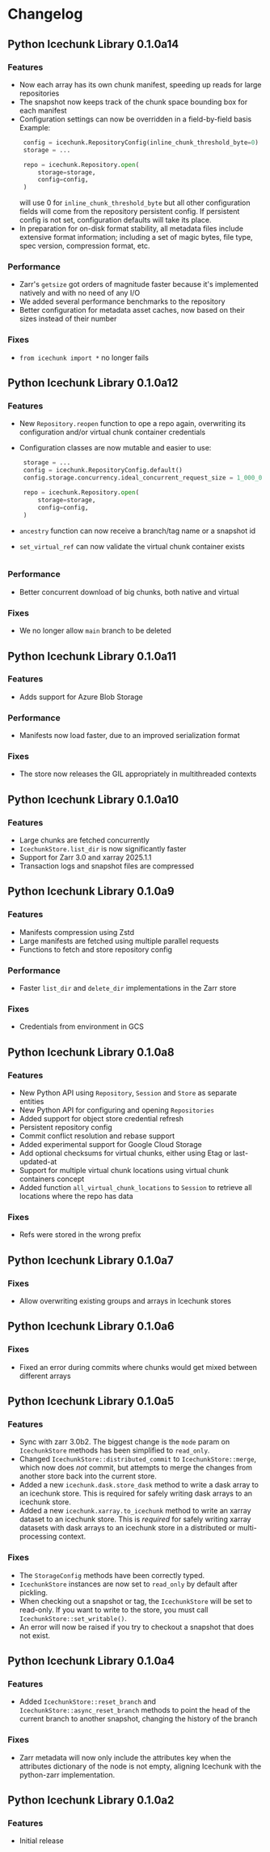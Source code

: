 # Changelog

## Python Icechunk Library 0.1.0a14

### Features

- Now each array has its own chunk manifest, speeding up reads for large repositories
- The snapshot now keeps track of the chunk space bounding box for each manifest
- Configuration settings can now be overridden in a field-by-field basis
  Example:
  ```python
   config = icechunk.RepositoryConfig(inline_chunk_threshold_byte=0)
   storage = ...

   repo = icechunk.Repository.open(
       storage=storage,
       config=config,
   )
  ```
  will use 0 for `inline_chunk_threshold_byte` but all other configuration fields will come from
  the repository persistent config. If persistent config is not set, configuration defaults will
  take its place.
- In preparation for on-disk format stability, all metadata files include extensive format information;
  including a set of magic bytes, file type, spec version, compression format, etc.

### Performance

- Zarr's `getsize` got orders of magnitude faster because it's implemented natively and with
  no need of any I/O
- We added several performance benchmarks to the repository
- Better configuration for metadata asset caches, now based on their sizes instead of their number

### Fixes

- `from icechunk import *` no longer fails

## Python Icechunk Library 0.1.0a12

### Features

- New `Repository.reopen` function to ope a repo again, overwriting its configuration and/or virtual chunk container credentials
- Configuration classes are now mutable and easier to use:

  ```python
   storage = ...
   config = icechunk.RepositoryConfig.default()
   config.storage.concurrency.ideal_concurrent_request_size = 1_000_000

   repo = icechunk.Repository.open(
       storage=storage,
       config=config,
   )
- `ancestry` function can now receive a branch/tag name or a snapshot id
- `set_virtual_ref` can now validate the virtual chunk container exists

  ```

### Performance

- Better concurrent download of big chunks, both native and virtual

### Fixes

- We no longer allow `main` branch to be deleted

## Python Icechunk Library 0.1.0a11

### Features

- Adds support for Azure Blob Storage

### Performance

- Manifests now load faster, due to an improved serialization format

### Fixes

- The store now releases the GIL appropriately in multithreaded contexts

## Python Icechunk Library 0.1.0a10

### Features

- Large chunks are fetched concurrently
- `IcechunkStore.list_dir` is now significantly faster
- Support for Zarr 3.0 and xarray 2025.1.1
- Transaction logs and snapshot files are compressed

## Python Icechunk Library 0.1.0a9

### Features

- Manifests compression using Zstd
- Large manifests are fetched using multiple parallel requests
- Functions to fetch and store repository config

### Performance

- Faster `list_dir` and `delete_dir` implementations in the Zarr store

### Fixes

- Credentials from environment in GCS

## Python Icechunk Library 0.1.0a8

### Features

- New Python API using `Repository`, `Session` and `Store` as separate entities
- New Python API for configuring and opening `Repositories`
- Added support for object store credential refresh
- Persistent repository config
- Commit conflict resolution and rebase support
- Added experimental support for Google Cloud Storage
- Add optional checksums for virtual chunks, either using Etag or last-updated-at
- Support for multiple virtual chunk locations using virtual chunk containers concept
- Added function `all_virtual_chunk_locations` to `Session` to retrieve all locations where the repo has data

### Fixes

- Refs were stored in the wrong prefix

## Python Icechunk Library 0.1.0a7

### Fixes

- Allow overwriting existing groups and arrays in Icechunk stores

## Python Icechunk Library 0.1.0a6

### Fixes

- Fixed an error during commits where chunks would get mixed between different arrays

## Python Icechunk Library 0.1.0a5

### Features

- Sync with zarr 3.0b2. The biggest change is the `mode` param on `IcechunkStore` methods has been simplified to `read_only`.
- Changed `IcechunkStore::distributed_commit` to `IcechunkStore::merge`, which now does *not* commit, but attempts to merge the changes from another store back into the current store.
- Added a new `icechunk.dask.store_dask` method to write a dask array to an icechunk store. This is required for safely writing dask arrays to an icechunk store.
- Added a new `icechunk.xarray.to_icechunk` method to write an xarray dataset to an icechunk store. This is *required* for safely writing xarray datasets with dask arrays to an icechunk store in a distributed or multi-processing context.

### Fixes

- The `StorageConfig` methods have been correctly typed.
- `IcechunkStore` instances are now set to `read_only` by default after pickling.
- When checking out a snapshot or tag, the `IcechunkStore` will be set to read-only. If you want to write to the store, you must call `IcechunkStore::set_writable()`.
- An error will now be raised if you try to checkout a snapshot that does not exist.

## Python Icechunk Library 0.1.0a4

### Features

- Added `IcechunkStore::reset_branch` and `IcechunkStore::async_reset_branch` methods to point the head of the current branch to another snapshot, changing the history of the branch

### Fixes

- Zarr metadata will now only include the attributes key when the attributes dictionary of the node is not empty, aligning Icechunk with the python-zarr implementation.

## Python Icechunk Library 0.1.0a2

### Features

- Initial release
